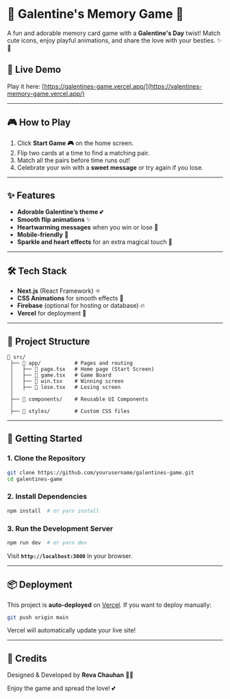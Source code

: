 # 💖 Galentine's Memory Game 💖

A fun and adorable memory card game with a **Galentine's Day** twist! Match cute icons, enjoy playful animations, and share the love with your besties. ✨🎀

## 🌸 Live Demo
Play it here: [https://galentines-game.vercel.app/](https://valentines-memory-game.vercel.app/)

---

## 🎮 How to Play
1. Click **Start Game 🎮** on the home screen.
2. Flip two cards at a time to find a matching pair.
3. Match all the pairs before time runs out!
4. Celebrate your win with a **sweet message** or try again if you lose.

---

## ✨ Features
- **Adorable Galentine’s theme** 💕
- **Smooth flip animations** ✨
- **Heartwarming messages** when you win or lose 💌
- **Mobile-friendly** 📱
- **Sparkle and heart effects** for an extra magical touch 🌟

---

## 🛠️ Tech Stack
- **Next.js** (React Framework) ⚛️
- **CSS Animations** for smooth effects 🎨
- **Firebase** (optional for hosting or database) 🔥
- **Vercel** for deployment 🚀

---

## 📂 Project Structure
```
📁 src/
 ├── 📁 app/           # Pages and routing
 │   ├── 📄 page.tsx   # Home page (Start Screen)
 │   ├── 📄 game.tsx   # Game Board
 │   ├── 📄 win.tsx    # Winning screen
 │   ├── 📄 lose.tsx   # Losing screen
 │
 ├── 📁 components/    # Reusable UI Components
 │
 ├── 📁 styles/        # Custom CSS files
```

---

## 🚀 Getting Started
### **1. Clone the Repository**
```sh
git clone https://github.com/yourusername/galentines-game.git
cd galentines-game
```

### **2. Install Dependencies**
```sh
npm install  # or yarn install
```

### **3. Run the Development Server**
```sh
npm run dev  # or yarn dev
```
Visit **`http://localhost:3000`** in your browser.

---

## 📦 Deployment
This project is **auto-deployed** on [Vercel](https://vercel.com/). If you want to deploy manually:
```sh
git push origin main
```
Vercel will automatically update your live site!

---

## 🎀 Credits
Designed & Developed by **Reva Chauhan** 💖✨

Enjoy the game and spread the love! 💕

